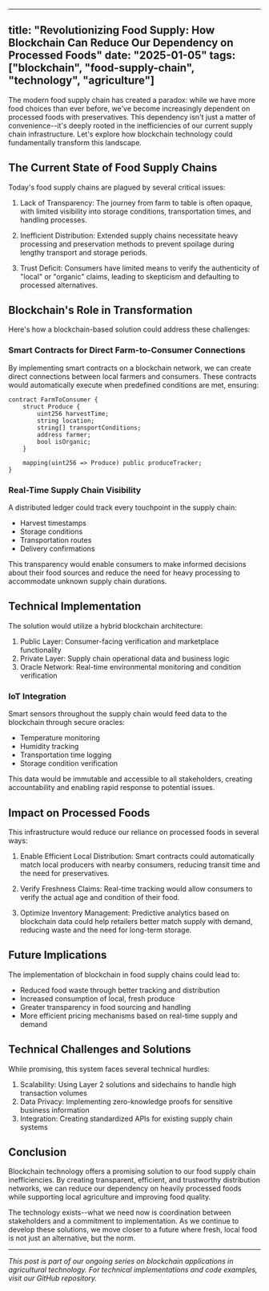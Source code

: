 
---
title: "Revolutionizing Food Supply: How Blockchain Can Reduce Our Dependency on Processed Foods"
date: "2025-01-05"
tags: ["blockchain", "food-supply-chain", "technology", "agriculture"]
---

The modern food supply chain has created a paradox: while we have more food choices than ever before, we've become increasingly dependent on processed foods with preservatives. This dependency isn't just a matter of convenience--it's deeply rooted in the inefficiencies of our current supply chain infrastructure. Let's explore how blockchain technology could fundamentally transform this landscape.

## The Current State of Food Supply Chains

Today's food supply chains are plagued by several critical issues:

1. Lack of Transparency: The journey from farm to table is often opaque, with limited visibility into storage conditions, transportation times, and handling processes.

2. Inefficient Distribution: Extended supply chains necessitate heavy processing and preservation methods to prevent spoilage during lengthy transport and storage periods.

3. Trust Deficit: Consumers have limited means to verify the authenticity of "local" or "organic" claims, leading to skepticism and defaulting to processed alternatives.

## Blockchain's Role in Transformation

Here's how a blockchain-based solution could address these challenges:

### Smart Contracts for Direct Farm-to-Consumer Connections

By implementing smart contracts on a blockchain network, we can create direct connections between local farmers and consumers. These contracts would automatically execute when predefined conditions are met, ensuring:

```solidity
contract FarmToConsumer {
    struct Produce {
        uint256 harvestTime;
        string location;
        string[] transportConditions;
        address farmer;
        bool isOrganic;
    }
    
    mapping(uint256 => Produce) public produceTracker;
}
```

### Real-Time Supply Chain Visibility

A distributed ledger could track every touchpoint in the supply chain:

- Harvest timestamps
- Storage conditions
- Transportation routes
- Delivery confirmations

This transparency would enable consumers to make informed decisions about their food sources and reduce the need for heavy processing to accommodate unknown supply chain durations.

## Technical Implementation

The solution would utilize a hybrid blockchain architecture:

1. Public Layer: Consumer-facing verification and marketplace functionality
2. Private Layer: Supply chain operational data and business logic
3. Oracle Network: Real-time environmental monitoring and condition verification

### IoT Integration

Smart sensors throughout the supply chain would feed data to the blockchain through secure oracles:

- Temperature monitoring
- Humidity tracking
- Transportation time logging
- Storage condition verification

This data would be immutable and accessible to all stakeholders, creating accountability and enabling rapid response to potential issues.

## Impact on Processed Foods

This infrastructure would reduce our reliance on processed foods in several ways:

1. Enable Efficient Local Distribution: Smart contracts could automatically match local producers with nearby consumers, reducing transit time and the need for preservatives.

2. Verify Freshness Claims: Real-time tracking would allow consumers to verify the actual age and condition of their food.

3. Optimize Inventory Management: Predictive analytics based on blockchain data could help retailers better match supply with demand, reducing waste and the need for long-term storage.

## Future Implications

The implementation of blockchain in food supply chains could lead to:

- Reduced food waste through better tracking and distribution
- Increased consumption of local, fresh produce
- Greater transparency in food sourcing and handling
- More efficient pricing mechanisms based on real-time supply and demand

## Technical Challenges and Solutions

While promising, this system faces several technical hurdles:

1. Scalability: Using Layer 2 solutions and sidechains to handle high transaction volumes
2. Data Privacy: Implementing zero-knowledge proofs for sensitive business information
3. Integration: Creating standardized APIs for existing supply chain systems

## Conclusion

Blockchain technology offers a promising solution to our food supply chain inefficiencies. By creating transparent, efficient, and trustworthy distribution networks, we can reduce our dependency on heavily processed foods while supporting local agriculture and improving food quality.

The technology exists--what we need now is coordination between stakeholders and a commitment to implementation. As we continue to develop these solutions, we move closer to a future where fresh, local food is not just an alternative, but the norm.

---

*This post is part of our ongoing series on blockchain applications in agricultural technology. For technical implementations and code examples, visit our GitHub repository.*
